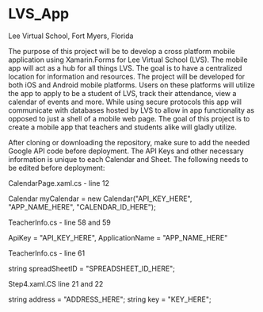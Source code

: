 # LVS_App
Lee Virtual School, Fort Myers, Florida

The purpose of this project will be to develop a cross platform mobile application using Xamarin.Forms for Lee Virtual School (LVS). The mobile app will act as a hub for all things LVS. The goal is to have a centralized location for information and resources. The project will be developed for both iOS and Android mobile platforms. Users on these platforms will utilize the app to apply to be a student of LVS, track their attendance, view a calendar of events and more. While using secure protocols this app will communicate with databases hosted by LVS to allow in app functionality as opposed to just a shell of a mobile web page. The goal of this project is to create a mobile app that teachers and students alike will gladly utilize.


After cloning or downloading the repository, make sure to add the needed Google API code before deployment. The API Keys and other necessary information is unique to each Calendar and Sheet. The following needs to be edited before deployment:

CalendarPage.xaml.cs - line 12

Calendar myCalendar = new Calendar("API_KEY_HERE", "APP_NAME_HERE", "CALENDAR_ID_HERE");

TeacherInfo.cs - line 58 and 59

ApiKey = "API_KEY_HERE", ApplicationName = "APP_NAME_HERE"

TeacherInfo.cs - line 61

string spreadSheetID = "SPREADSHEET_ID_HERE";

Step4.xaml.CS line 21 and 22

string address = "ADDRESS_HERE"; string key = "KEY_HERE";
